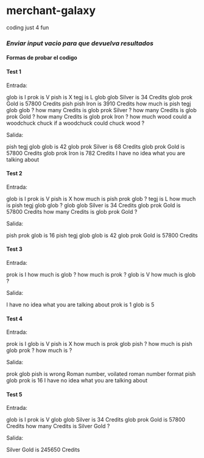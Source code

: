 # merchant-galaxy
 coding just 4 fun

###  *Enviar input vacio para que devuelva resultados*

#### Formas de probar el codigo

#### Test 1

Entrada:

glob is I
prok is V
pish is X
tegj is L
glob glob Silver is 34 Credits
glob prok Gold is 57800 Credits
pish pish Iron is 3910 Credits
how much is pish tegj glob glob ?
how many Credits is glob prok Silver ?
how many Credits is glob prok Gold ?
how many Credits is glob prok Iron ?
how much wood could a woodchuck chuck if a woodchuck could chuck wood ?

Salida:

pish tegj glob glob is 42
glob prok Silver is 68 Credits
glob prok Gold is 57800 Credits
glob prok Iron is 782 Credits
I have no idea what you are talking about





#### Test 2

Entrada:

glob is I
prok is V
pish is X
how much is pish prok glob ?
tegj is L
how much is pish tegj glob glob ?
glob glob Silver is 34 Credits
glob prok Gold is 57800 Credits
how many Credits is glob prok Gold ?


Salida:

pish prok glob is 16
pish tegj glob glob is 42
glob prok Gold is 57800 Credits





#### Test 3

Entrada:

prok is I
how much is glob ?
how much is prok ?
glob is V
how much is glob ?

Salida:

I have no idea what you are talking about
prok is 1
glob is 5




#### Test 4

Entrada:

prok is I
glob is V
pish is X
how much is prok glob pish ?
how much is pish glob prok ?
how much is ?

Salida:

prok glob pish is wrong Roman number, voilated roman number format
pish glob prok is 16
I have no idea what you are talking about



#### Test 5

Entrada:

glob is I
prok is V
glob glob Silver is 34 Credits
glob prok Gold is 57800 Credits
how many Credits is Silver Gold ?

Salida:

Silver Gold is 245650 Credits

